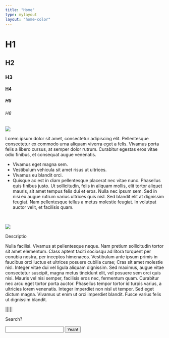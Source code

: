 ```yaml
---
title: "Home"
type: mylayout
layout: "home-color"
---
```

# H1
## H2
### H3
#### H4
##### H5
###### H6

<div class="drawing"><img class="image desktop-only-right-sidebar" style="background-clip: content-box; shape-outside: polygon(30% 34%, 7% 20%, 30% 0, 71% 0, 86% 18%, 87% 43%, 100% 48%, 73% 100%, 36% 100%, 36% 69%, 0 61%, 3% 50%);" src="/images/portrait.webp" onerror='this.onerror = null; this.src="/images/portrait.png"'></div>

Lorem ipsum dolor sit amet, consectetur adipiscing elit. Pellentesque consectetur ex commodo urna aliquam viverra eget a felis. Vivamus porta felis a libero cursus, at semper dolor rutrum. Curabitur egestas eros vitae odio finibus, et consequat augue venenatis.

- Vivamus eget magna sem.
- Vestibulum vehicula sit amet risus ut ultrices.
- Vivamus eu blandit orci.
- Quisque ac est in diam pellentesque placerat nec vitae nunc. Phasellus quis finibus justo. Ut sollicitudin, felis in aliquam mollis, elit tortor aliquet mauris, sit amet tempus felis dui et eros. Nulla nec ipsum sem. Sed in nisi eu augue rutrum varius ultrices quis nisl. Sed blandit elit at dignissim feugiat. Nam pellentesque tellus a metus molestie feugiat. In volutpat auctor velit, et facilisis quam.

&nbsp;

<div class="photo photo-right desktop-only-right-sidebar norecolor"><img class="image" src="https://images.unsplash.com/photo-1625189659340-887baac3ea32"><p>Descriptio</p></div>

Nulla facilisi. Vivamus at pellentesque neque. Nam pretium sollicitudin tortor sit amet elementum. Class aptent taciti sociosqu ad litora torquent per conubia nostra, per inceptos himenaeos. Vestibulum ante ipsum primis in faucibus orci luctus et ultrices posuere cubilia curae; Cras sit amet molestie nisl. Integer vitae dui vel ligula aliquam dignissim. Sed maximus, augue vitae consectetur suscipit, magna metus tincidunt elit, vel posuere sem orci quis nisi. Mauris vel nisi semper, facilisis eros nec, fermentum quam. Curabitur nec arcu eget tortor porta auctor. Phasellus tempor tortor id turpis varius, a ultricies lorem venenatis. Integer imperdiet non nisl ut tempor. Sed eget dictum magna. Vivamus ut enim ut orci imperdiet blandit. Fusce varius felis ut dignissim blandit.

|||||

Search?

<input></input> <button>Yeah!</button>